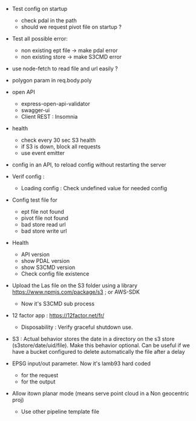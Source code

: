 - Test config on startup
  - check pdal in the path
  - should we request pivot file on startup ?

- Test all possible error:
  - non existing ept file -> make pdal error
  - non existing store -> make S3CMD error

- use node-fetch to read file and url easily ?

- polygon param in req.body.poly

- open API
  - express-open-api-validator
  - swagger-ui
  - Client REST : Insomnia

- health
  - check every 30 sec S3 health
  - if S3 is down, block all requests
  - use event emitter

- config in an API, to reload config without restarting the server

- Verif config :
  - Loading config : Check undefined value for needed config

- Config test file for
  - ept file not found
  - pivot file not found
  - bad store read url
  - bad store write url

- Health
  - API version
  - show PDAL version
  - show S3CMD version
  - Check config file existence

- Upload the Las file on the S3 folder using a library https://www.npmjs.com/package/s3 ; or AWS-SDK
    - Now it's S3CMD sub process

- 12 factor app : https://12factor.net/fr/
  - Disposability : Verify graceful shutdown use.

- S3 : Actual behavior stores the date in a directory on the s3 store (s3store/date/uid/file). Make this behavior optional. Can be useful if we have a bucket configured to delete automatically the file after a delay

- EPSG input/out parameter. Now it's lamb93 hard coded
  - for the request
  - for the output

- Allow itown planar mode (means serve point cloud in a Non geocentric proj)
  - Use other pipeline template file
  
